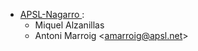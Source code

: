 - [APSL-Nagarro ](https://apsl.tech):
  - Miquel Alzanillas
  - Antoni Marroig \<<amarroig@apsl.net>\>
